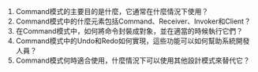 

1. Command模式的主要目的是什麼，它通常在什麼情況下使用？
2. Command模式中的什麼元素包括Command、Receiver、Invoker和Client？
3. 在Command模式中，如何將命令封裝成對象，並在適當的時候執行它們？
4. Command模式中的Undo和Redo如何實現，這些功能可以如何幫助系統開發人員？
5. Command模式何時適合使用，什麼情況下可以使用其他設計模式來替代它？